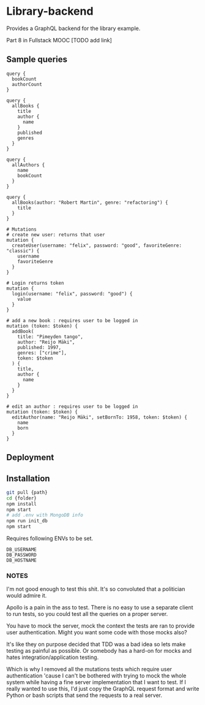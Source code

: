 # Library-backend
Provides a GraphQL backend for the library example.

Part 8 in Fullstack MOOC [TODO add link]

## Sample queries
```
query {
  bookCount
  authorCount
}

query {
  allBooks {
    title
    author {
      name
    }
    published
    genres
  }
}

query {
  allAuthors {
    name
    bookCount
  }
}

query {
  allBooks(author: "Robert Martin", genre: "refactoring") {
    title
  }
}

# Mutations
# create new user: returns that user
mutation {
  createUser(username: "felix", password: "good", favoriteGenre: "classic") {
    username
    favoriteGenre
  }
}

# Login returns token
mutation {
  login(username: "felix", password: "good") {
    value
  }
}

# add a new book : requires user to be logged in
mutation (token: $token) {
  addBook(
    title: "Pimeyden tango",
    author: "Reijo Mäki",
    published: 1997,
    genres: ["crime"],
    token: $token
  ) {
    title,
    author {
      name
    }
  }
}

# edit an author : requires user to be logged in
mutation (token: $token) {
  editAuthor(name: "Reijo Mäki", setBornTo: 1958, token: $token) {
    name
    born
  }
}
```

## Deployment

## Installation
``` bash
git pull {path}
cd {folder}
npm install
npm start
# add .env with MongoDB info
npm run init_db
npm start
```

Requires following ENVs to be set.
```
DB_USERNAME
DB_PASSWORD
DB_HOSTNAME
```

### NOTES
I'm not good enough to test this shit. It's so convoluted that a politician would admire it.

Apollo is a pain in the ass to test. There is no easy to use a separate client to run tests,
so you could test all the queries on a proper server.

You have to mock the server, mock the context the tests are ran to provide user authentication.
Might you want some code with those mocks also?

It's like they on purpose decided that TDD was a bad idea so lets make testing as painful as
possible. Or somebody has a hard-on for mocks and hates integration/application testing.

Which is why I removed all the mutations tests which require user authentication 'cause I can't
be bothered with trying to mock the whole system while having a fine server implementation that I
want to test. If I really wanted to use this, I'd just copy the GraphQL request format and write
Python or bash scripts that send the requests to a real server.
